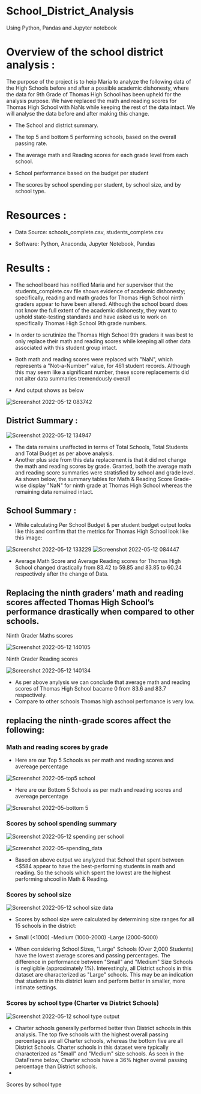 # School_District_Analysis
Using Python, Pandas and Jupyter notebook

# Overview of the school district analysis :

The purpose of the project is to heip Maria to analyze the following data of the High Schools before and after a possible academic dishonesty, where the data for 9th Grade of Thomas High School has been upheld for the analysis purpose. We have replaced the math and reading scores for Thomas High School with NaNs while keeping the rest of the data intact. We will analyse the data before and after making this change.

- The School and district summary.

- The top 5 and bottom 5 performing schools, based on the overall passing rate.

- The average math and Reading scores for each grade level from each school.

- School performance based on the budget per student

- The scores by school spending per student, by school size, and by school type.

# Resources :

- Data Source: schools_complete.csv, students_complete.csv

- Software: Python, Anaconda, Jupyter Notebook, Pandas

# Results :

- The school board has notified Maria and her supervisor that the students_complete.csv file shows evidence of academic dishonesty; specifically, reading and math grades for Thomas High School ninth graders appear to have been altered. Although the school board does not know the full extent of the academic dishonesty, they want to uphold state-testing standards and have asked us to work on specifically Thomas High School 9th grade numbers.

- In order to scrutinize the Thomas High School 9th graders it was best to only replace their math and reading scores while keeping all other data associated with this student group intact.

- Both math and reading scores were replaced with "NaN", which represents a "Not-a-Number" value, for 461 student records. Although this may seem like a significant number, these score replacements did not alter data summaries tremendously overall
- And output shows as below

![Screenshot 2022-05-12 083742](https://user-images.githubusercontent.com/96400887/168114613-720c7cac-58d3-4876-b31a-48e9f72a03fa.png)

## District Summary :

![Screenshot 2022-05-12 134947](https://user-images.githubusercontent.com/96400887/168165761-733749d9-5351-43dd-bda0-3f243a816185.png)

- The data remains unaffected in terms of Total Schools, Total Students and Total Budget as per above analysis.
- Another plus side from this data replacement is that it did not change the math and reading scores by grade. Granted, both the average math and reading score summaries were stratisfied by school and grade level. As shown below, the summary tables for Math & Reading Score Grade-wise display "NaN" for ninth grade at Thomas High School whereas the remaining data remained intact.


## School Summary :

- While calculating Per School Budget & per student budget output looks like this and confirm that the metrics for Thomas High School look like this image:

![Screenshot 2022-05-12 133229](https://user-images.githubusercontent.com/96400887/168164377-e49d5aa6-46b9-434e-83d8-3a84209b3614.png)
![Screenshot 2022-05-12 084447](https://user-images.githubusercontent.com/96400887/168117503-cd40768c-57c3-4c44-92c1-41e192f88053.png)

- Average Math Score and Average Reading scores for Thomas High School changed drastically from 83.42 to 59.85 and 83.85 to 60.24 respectively after the change of Data.


## Replacing the ninth graders’ math and reading scores affected Thomas High School’s performance drastically when compared to other schools.

Ninth Grader Maths scores

![Screenshot 2022-05-12 140105](https://user-images.githubusercontent.com/96400887/168167479-61743dac-b4e8-4356-b901-e5ee4fd6b1e7.png)

Ninth Grader Reading scores

![Screenshot 2022-05-12 140134](https://user-images.githubusercontent.com/96400887/168167494-037fe760-fc1e-499b-9ac8-4ec9c879bcda.png)


- As per above anylysis we can conclude that average math and reading scores of Thomas High School bacame 0 from 83.6 and 83.7 respectively. 
- Compare to other schools Thomas high aschool perfomance is very low.

## replacing the ninth-grade scores affect the following:

### Math and reading scores by grade
- Here are our Top 5 Schools as per math and reading scores and avereage percentage 

![Screenshot 2022-05-top5 school](https://user-images.githubusercontent.com/96400887/168186364-fdbf62f5-ea06-44df-8adb-e326228f6458.png)

- Here are our Bottom 5 Schools as per math and reading scores and avereage percentage 

![Screenshot 2022-05-bottom 5](https://user-images.githubusercontent.com/96400887/168186531-d43d33a8-9d7a-43e3-8ea1-5c2f91e2fdef.png)

### Scores by school spending summary

![Screenshot 2022-05-12 spending per school](https://user-images.githubusercontent.com/96400887/168187500-2a5f187d-57eb-4be5-8fec-8b971c44d1c0.png)

![Screenshot 2022-05-spending_data](https://user-images.githubusercontent.com/96400887/168187514-6a26d285-8848-47e5-b9e4-c434631ac437.png)

- Based on above output we anylyzed that School that spent between <$584 appear to have the best-performing students in math and reading. So the schools which spent the lowest are the highest performing shcool in Math & Reading.

### Scores by school size

![Screenshot 2022-05-12 school size data](https://user-images.githubusercontent.com/96400887/168188000-2e513d99-9cc5-4a59-8bfb-fcbb1f57f8aa.png)

- Scores by school size were calculated by determining size ranges for all 15 schools in the district:

- Small (<1000) -Medium (1000-2000) -Large (2000-5000)

- When considering School Sizes, "Large" Schools (Over 2,000 Students) have the lowest average scores and passing percentages. The difference in performance between "Small" and "Medium" Size Schools is negligible (approximately 1%). Interestingly, all District schools in this dataset are characterized as "Large" schools. This may be an indication that students in this district learn and perform better in smaller, more intimate settings.

### Scores by school type (Charter vs District Schools)

![Screenshot 2022-05-12 school type output](https://user-images.githubusercontent.com/96400887/168188123-e92749c6-e5f7-4918-9a10-42680d6574a3.png)

- Charter schools generally performed better than District schools in this analysis. The top five schools with the highest overall passing percentages are all Charter schools, whereas the bottom five are all District Schools. Charter schools in this dataset were typically characterized as "Small" and "Medium" size schools. As seen in the DataFrame below, Charter schools have a 36% higher overall passing percentage than District schools.
- 










Scores by school type





